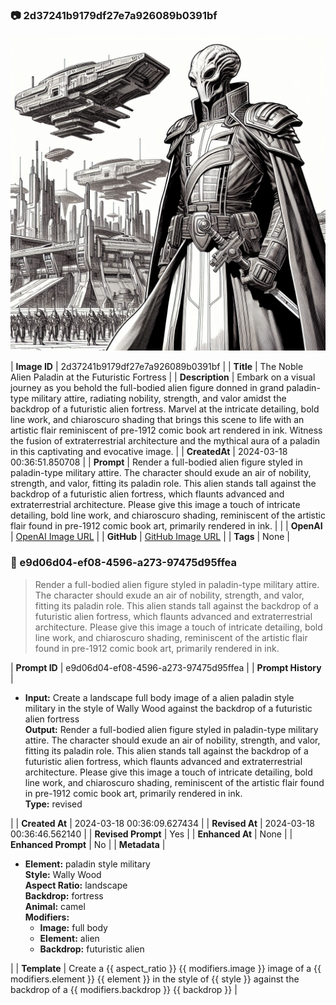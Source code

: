 

### 📷 2d37241b9179df27e7a926089b0391bf 

![data.id](./2d37241b9179df27e7a926089b0391bf.jpg)

| **Image ID**             | 2d37241b9179df27e7a926089b0391bf                                                                                                             |
| **Title**           | The Noble Alien Paladin at the Futuristic Fortress                                                                                                       |
| **Description**           | Embark on a visual journey as you behold the full-bodied alien figure donned in grand paladin-type military attire, radiating nobility, strength, and valor amidst the backdrop of a futuristic alien fortress. Marvel at the intricate detailing, bold line work, and chiaroscuro shading that brings this scene to life with an artistic flair reminiscent of pre-1912 comic book art rendered in ink. Witness the fusion of extraterrestrial architecture and the mythical aura of a paladin in this captivating and evocative image.                                                                                                       |
| **CreatedAt**        | 2024-03-18 00:36:51.850708                                                                                                        |
| **Prompt**         | Render a full-bodied alien figure styled in paladin-type military attire. The character should exude an air of nobility, strength, and valor, fitting its paladin role. This alien stands tall against the backdrop of a futuristic alien fortress, which flaunts advanced and extraterrestrial architecture. Please give this image a touch of intricate detailing, bold line work, and chiaroscuro shading, reminiscent of the artistic flair found in pre-1912 comic book art, primarily rendered in ink.                                                                                                         |                                                                                          |
| **OpenAI**         | [OpenAI Image URL](https://oaidalleapiprodscus.blob.core.windows.net/private/org-TZj0gKpq3CiXdXNznVOkBYav/user-t5KW5S6yYiCS0u4yDWasqnEP/img-FdtNVV0zphFjeDmPC3hRBQrZ.png?st=2024-03-17T23%3A36%3A44Z&se=2024-03-18T01%3A36%3A44Z&sp=r&sv=2021-08-06&sr=b&rscd=inline&rsct=image/png&skoid=6aaadede-4fb3-4698-a8f6-684d7786b067&sktid=a48cca56-e6da-484e-a814-9c849652bcb3&skt=2024-03-17T06%3A31%3A33Z&ske=2024-03-18T06%3A31%3A33Z&sks=b&skv=2021-08-06&sig=zo2Zg529Ty1f9jbPhRUUWaAE%2BgImojtryHVffuuaZiw%3D)                                                                                |
| **GitHub**         | [GitHub Image URL](https://github.com/Caneta-Silva/cyber-tomorrow/blob/main/images/2d37241b9179df27e7a926089b0391bf/2d37241b9179df27e7a926089b0391bf.jpg)                                                                                |
| **Tags**       | None                                                                                                                   |

### 📜 e9d06d04-ef08-4596-a273-97475d95ffea

> Render a full-bodied alien figure styled in paladin-type military attire. The character should exude an air of nobility, strength, and valor, fitting its paladin role. This alien stands tall against the backdrop of a futuristic alien fortress, which flaunts advanced and extraterrestrial architecture. Please give this image a touch of intricate detailing, bold line work, and chiaroscuro shading, reminiscent of the artistic flair found in pre-1912 comic book art, primarily rendered in ink.

| **Prompt ID**  | e9d06d04-ef08-4596-a273-97475d95ffea                                                                                                                                                            |
| **Prompt History** | <ul><li>**Input:** Create a landscape full body image of a alien paladin style military in the style of Wally Wood against the backdrop of a futuristic alien fortress <br> **Output:** Render a full-bodied alien figure styled in paladin-type military attire. The character should exude an air of nobility, strength, and valor, fitting its paladin role. This alien stands tall against the backdrop of a futuristic alien fortress, which flaunts advanced and extraterrestrial architecture. Please give this image a touch of intricate detailing, bold line work, and chiaroscuro shading, reminiscent of the artistic flair found in pre-1912 comic book art, primarily rendered in ink. <br> **Type:** revised</li></ul> |
| **Created At** | 2024-03-18 00:36:09.627434                                                                                                                                                   |
| **Revised At** | 2024-03-18 00:36:46.562140                                                                                                                                                   |
| **Revised Prompt** | Yes                                                                                                                                                                      |
| **Enhanced At** | None                                                                                                                                                  |
| **Enhanced Prompt** | No                                                                                                                                                                    |
| **Metadata**   | <ul><li>**Element:** paladin style military <br> **Style:** Wally Wood <br> **Aspect Ratio:** landscape <br> **Backdrop:** fortress <br> **Animal:** camel <br> **Modifiers:**<ul><li>**Image:** full body</li><li>**Element:** alien</li><li>**Backdrop:** futuristic alien</li></ul></li></ul> |
| **Template**   | Create a {{ aspect_ratio }} {{ modifiers.image }} image of a {{ modifiers.element }} {{ element }} in the style of {{ style }} against the backdrop of a {{ modifiers.backdrop }} {{ backdrop }}                                                                                                                                           |



